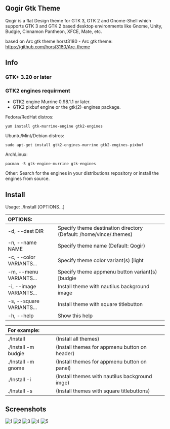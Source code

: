 ## Qogir Gtk Theme

Qogir is a flat Design theme for GTK 3, GTK 2 and Gnome-Shell which supports GTK 3 and GTK 2 based desktop environments like Gnome, Unity, Budgie, Cinnamon Pantheon, XFCE, Mate, etc.

based on Arc gtk theme
horst3180 - Arc gtk theme: https://github.com/horst3180/Arc-theme

## Info

### GTK+ 3.20 or later

### GTK2 engines requirment
- GTK2 engine Murrine 0.98.1.1 or later.
- GTK2 pixbuf engine or the gtk(2)-engines package.

Fedora/RedHat distros:

    yum install gtk-murrine-engine gtk2-engines

Ubuntu/Mint/Debian distros:

    sudo apt-get install gtk2-engines-murrine gtk2-engines-pixbuf

ArchLinux:

    pacman -S gtk-engine-murrine gtk-engines

Other:
Search for the engines in your distributions repository or install the engines from source.

## Install

Usage: ./Install [OPTIONS...]

|  OPTIONS:                |                                                                                    |
|:-------------------------|:-----------------------------------------------------------------------------------|
| -d, --dest DIR           | Specify theme destination directory (Default: /home/vince/.themes)                 |
| -n, --name NAME          | Specify theme name (Default: Qogir)                                                |
| -c, --color VARIANTS...  | Specify theme color variant(s) [light|dark] (Default: All variants)                |
| -m, --menu VARIANTS...   | Specify theme appmenu button variant(s) [budgie|gnome] (Default: All variants)     |
| -i, --image VARIANTS...  | Install theme with nautilus background image                                       |
| -s, --square VARIANTS... | Install theme with square titlebutton                                              |
| -h, --help               | Show this help                                                                     |

|  For example:               |                                                         | 
|:----------------------------|:--------------------------------------------------------|
| ./Install                   |      (Install all themes)                               | 
| ./Install -m budgie         |      (Install themes for appmenu button on header)      | 
| ./Install -m gnome          |      (Install themes for appmenu button on panel)       | 
| ./Install -i                |      (Install themes with nautilus background imge)     | 
| ./Install -s                |      (Install themes with square titlebuttons)          | 

## Screenshots
![1](https://github.com/vinceliuice/Qogir-theme/blob/master/screenshots/screenshot01.png?raw=true)
![2](https://github.com/vinceliuice/Qogir-theme/blob/master/screenshots/screenshot02.png?raw=true)
![3](https://github.com/vinceliuice/Qogir-theme/blob/master/screenshots/screenshot03.png?raw=true)
![4](https://github.com/vinceliuice/Qogir-theme/blob/master/screenshots/screenshot04.png?raw=true)
![5](https://github.com/vinceliuice/Qogir-theme/blob/master/screenshots/screenshot05.png?raw=true)